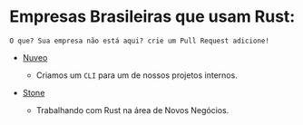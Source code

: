 # Empresas Brasileiras que usam Rust:

    O que? Sua empresa não está aqui? crie um Pull Request adicione!

* [Nuveo](https://www.nuveo.ai)
    * Criamos um `CLI` para um de nossos projetos internos.
    
* [Stone](https://www.stone.com.br)
    * Trabalhando com Rust na área de Novos Negócios.

